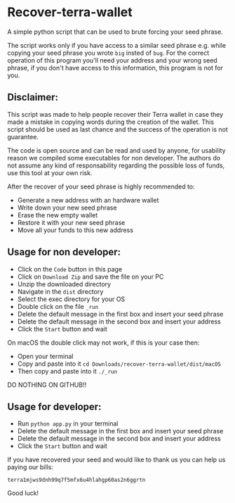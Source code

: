 # Recover-terra-wallet

A simple python script that can be used to brute forcing your seed phrase.

The script works only if you have access to a similar seed phrase e.g. while copying your seed phrase you wrote `big` insted of `bug`.
For the correct operation of this program you'll need your address and your wrong seed phrase, if you don't have access to this information, this program is not for you.

## Disclaimer:

This script was made to help people recover their Terra wallet in case they made a mistake in copying words during the creation of the wallet.
This script should be used as last chance and the success of the operation is not guarantee.

The code is open source and can be read and used by anyone, for usability reason we compiled some executables for non developer.
The authors do not assume any kind of responsability regarding the possible loss of funds, use this tool at your own risk.

After the recover of your seed phrase is highly recommended to:

* Generate a new address with an hardware wallet 
* Write down your new seed phrase
* Erase the new empty wallet
* Restore it with your new seed phrase
* Move all your funds to this new address

## Usage for non developer:

* Click on the `Code` button in this page
* Click on `Download Zip` and save the file on your PC
* Unzip the downloaded directory
* Navigate in the `dist` directory
* Select the exec directory for your OS
* Double click on the file `_run`
* Delete the default message in the first box and insert your seed phrase
* Delete the default message in the second box and insert your address
* Click the `Start` button and wait

On macOS the double click may not work, if this is your case then:

* Open your terminal
* Copy and paste into it `cd Downloads/recover-terra-wallet/dist/macOS`
* Then copy and paste into it `./_run`

DO NOTHING ON GITHUB!!

## Usage for developer:

* Run `python app.py` in your terminal
* Delete the default message in the first box and insert your seed phrase
* Delete the default message in the second box and insert your address
* Click the `Start` button and wait

If you have recovered your seed and would like to thank us you can help us paying our bills:

`terra1mjws9dnh99q7f5mfx6u4hlahgp60as2n6ggrtn`

Good luck!

